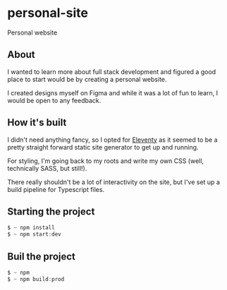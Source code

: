# personal-site
Personal website

## About

I wanted to learn more about full stack development and figured a good place to start would be by creating a personal website.

I created designs myself on Figma and while it was a lot of fun to learn, I would be open to any feedback.

## How it's built

I didn't need anything fancy, so I opted for [Eleventy](https://www.11ty.dev) as it seemed to be a pretty straight forward static site generator to get up and running.

For styling, I'm going back to my roots and write my own CSS (well, technically SASS, but still!).

There really shouldn't be a lot of interactivity on the site, but I've set up a build pipeline for Typescript files.

## Starting the project

```js
$ ~ npm install
$ ~ npm start:dev
```

## Buil the project

```js
$ ~ npm
$ ~ npm build:prod
```
